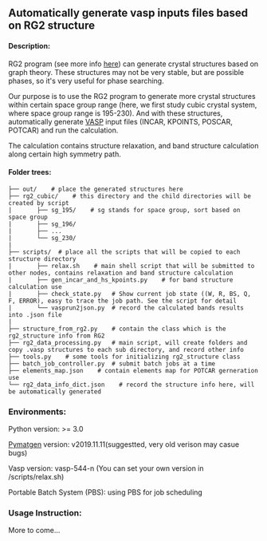 ## Automatically generate vasp inputs files based on RG2 structure

#### Description:
RG2 program (see more info [here](https://journals.aps.org/prb/abstract/10.1103/PhysRevB.97.014104)) can generate crystal
structures based on graph theory. These structures may not be very stable, but are possible phases, so it's very useful 
for phase searching.

Our purpose is to use the RG2 program to generate more crystal structures within certain
space group range (here, we first study cubic crystal system, where space group range is 195-230). And with these structures, 
automatically generate [VASP](https://cms.mpi.univie.ac.at/wiki/index.php/The_VASP_Manual) input files (INCAR, KPOINTS, POSCAR, POTCAR)
and run the calculation.

The calculation contains structure relaxation, and band structure calculation along certain high symmetry path.

#### Folder trees:
```angular2
├── out/    # place the generated structures here
├── rg2_cubic/    # this directory and the child directories will be created by script
|       ├── sg_195/    # sg stands for space group, sort based on space group
|       ├── sg_196/
|       ├── ...
|       └── sg_230/
|
├── scripts/  # place all the scripts that will be copied to each structure directory
|       ├── relax.sh    # main shell script that will be submitted to other nodes, contains relaxation and band structure calculation
|       ├── gen_incar_and_hs_kpoints.py    # for band structure calculation use
|       ├── check_state.py   # Show current job state ((W, R, BS, Q, F, ERROR), easy to trace the job path. See the script for detail
|       └── vasprun2json.py  # record the calculated bands results into .json file
|
├── structure_from_rg2.py    # contain the class which is the rg2_structure info from RG2
├── rg2_data_processing.py   # main script, will create folders and copy .vasp structures to each sub directory, and record other info
├── tools.py    # some tools for initializing rg2_structure class 
├── batch_job_controller.py  # submit batch jobs at a time
├── elements_map.json    # contain elements map for POTCAR gerneration use
└── rg2_data_info_dict.json    # record the structure info here, will be automatically generated
```

### Environments:

Python version: >= 3.0

[Pymatgen](https://pymatgen.org/#getting-pymatgen) version: v2019.11.11(suggestted, very old verison may casue bugs)

Vasp version: vasp-544-n (You can set your own version in /scripts/relax.sh)

Portable Batch System (PBS): using PBS for job scheduling 

### Usage Instruction:

More to come...
